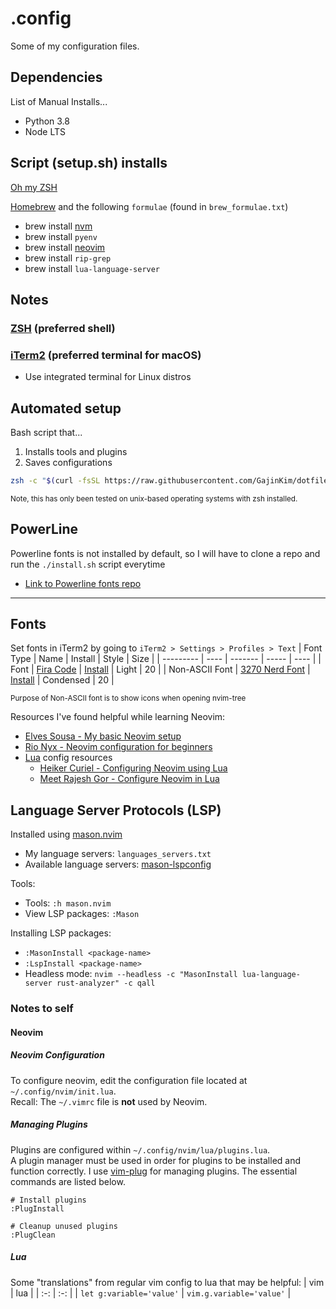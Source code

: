 # .config
Some of my configuration files.

## Dependencies
List of Manual Installs...
- Python 3.8 <!-- for cfn lint -->
- Node LTS <!-- for various npm packages -->

## Script (setup.sh) installs 
[Oh my ZSH](https://ohmyz.sh/)

[Homebrew](https://github.com/homebrew/install?tab=readme-ov-file#uninstall-homebrew) and the following `formulae` (found in `brew_formulae.txt`)
- brew install [nvm](https://github.com/nvm-sh/nvm)
- brew install `pyenv`
- brew install [neovim](https://neovim.io)
- brew install `rip-grep`
- brew install `lua-language-server`


## Notes

### [ZSH](https://www.zsh.org/) (preferred shell)

### [iTerm2](https://iterm2.com/downloads.html) (preferred terminal for macOS)
- Use integrated terminal for Linux distros

## Automated setup
Bash script that...
1. Installs tools and plugins
2. Saves configurations
```bash
zsh -c "$(curl -fsSL https://raw.githubusercontent.com/GajinKim/dotfiles/main/setup.sh)" && source ~/.zshrc
```

<small>Note, this has only been tested on unix-based operating systems with zsh installed.</small>

## PowerLine
Powerline fonts is not installed by default, so I will have to clone a repo and run the `./install.sh` script everytime
- [Link to Powerline fonts repo](https://github.com/powerline/fonts)

---

## Fonts
Set fonts in iTerm2 by going to `iTerm2 > Settings > Profiles > Text`
| Font Type | Name | Install | Style | Size | 
| --------- | ---- | ------- | ----- | ---- |
| Font | [Fira Code](https://github.com/tonsky/FiraCode?tab=readme-ov-file) | [Install](https://github.com/tonsky/FiraCode/wiki/Installing) | Light | 20 |
| Non-ASCII Font | [3270 Nerd Font](https://www.nerdfonts.com/font-downloads) | [Install](https://formulae.brew.sh/cask/font-3270-nerd-font) | Condensed | 20 |

<small>Purpose of Non-ASCII font is to show icons when opening nvim-tree</small>

Resources I've found helpful while learning Neovim:
- [Elves Sousa - My basic Neovim setup](https://dev.to/elvessousa/my-basic-neovim-setup-253l)
- [Rio Nyx - Neovim configuration for beginners](https://medium.com/geekculture/neovim-configuration-for-beginners-b2116dbbde84)
- [Lua](https://www.lua.org/) config resources
  - [Heiker Curiel - Configuring Neovim using Lua](https://vonheikemen.github.io/devlog/tools/configuring-neovim-using-lua/)
  - [Meet Rajesh Gor - Configure Neovim in Lua
](https://dev.to/mr_destructive/configure-neovim-in-lua-4can)

## Language Server Protocols (LSP)
Installed using [mason.nvim](https://github.com/williamboman/mason.nvim)
- My language servers: `languages_servers.txt`
- Available language servers: [mason-lspconfig](https://github.com/williamboman/mason-lspconfig.nvim#available-lsp-servers)

Tools: 
- Tools: `:h mason.nvim` 
- View LSP packages: `:Mason`

Installing LSP packages: 
- `:MasonInstall <package-name>`
- `:LspInstall <package-name>` 
- Headless mode: `nvim --headless -c "MasonInstall lua-language-server rust-analyzer" -c qall`

### Notes to self
#### Neovim
##### Neovim Configuration
To configure neovim, edit the configuration file located at `~/.config/nvim/init.lua`. \
Recall: The `~/.vimrc` file is **not** used by Neovim.

##### Managing Plugins
Plugins are configured within `~/.config/nvim/lua/plugins.lua`. \
A plugin manager must be used in order for plugins to be installed and function correctly. I use [vim-plug](https://github.com/junegunn/vim-plug) for managing plugins. The essential commands are listed below.

```vim
# Install plugins
:PlugInstall

# Cleanup unused plugins
:PlugClean
```

##### Lua
Some "translations" from regular vim config to lua that may be helpful:
| vim | lua |
| :-: | :-: |
| `let g:variable='value'` | `vim.g.variable='value'` |

